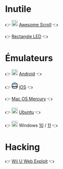 # Inutile

👉 <img src="https://raw.githubusercontent.com/N0ub4x/Multage/main/Images/Logo/Awesome%20Scroll.ico" height="20" width="20" /> [Awesome Scroll](https://n0ub4x.github.io/Multage/Inutile/Awesome%20Scroll/) 👈

👉 [Rectangle LED](https://n0ub4x.github.io/Multage/Inutile/Rectangle%20LED/) 👈


# Émulateurs

👉 <img src="https://raw.githubusercontent.com/N0ub4x/Multage/main/Images/Logo/React.ico" height="20" width="20" /> [Android](https://android.blueedge.me/) 👈

👉 <img src="https://raw.githubusercontent.com/N0ub4x/Multage/main/Images/Logo/iHaxDNS.png" height="20" width="20" /> [iOS](http://ihaxdns.com/ihaxdns/) 👈

👉 [Mac OS Mercury](https://n0ub4x.github.io/Multage/Emulateur/Mac%20OS/) 👈

👉 <img src="https://raw.githubusercontent.com/N0ub4x/Multage/main/Images/Logo/OnWorks.ico" height="20" width="20" /> [Ubuntu](https://www.onworks.net/os-distributions/ubuntu-based/free-ubuntu-online-version-20) 👈

👉 <img src="https://raw.githubusercontent.com/N0ub4x/Multage/main/Images/Logo/React.ico" height="20" width="20" /> Windows [10](https://mindows.netlify.app/) / [11](https://win11.blueedge.me/) 👈

# Hacking

👉 [Wii U Web Exploit](https://n0ub4x.github.io/Multage/Inutile/WiiU/) 👈
